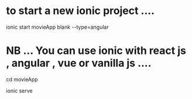 # to start a new ionic project .... 
ionic start movieApp blank --type=angular

#  NB ... You can use ionic with react js , angular , vue or vanilla js .... 

cd movieApp

ionic serve